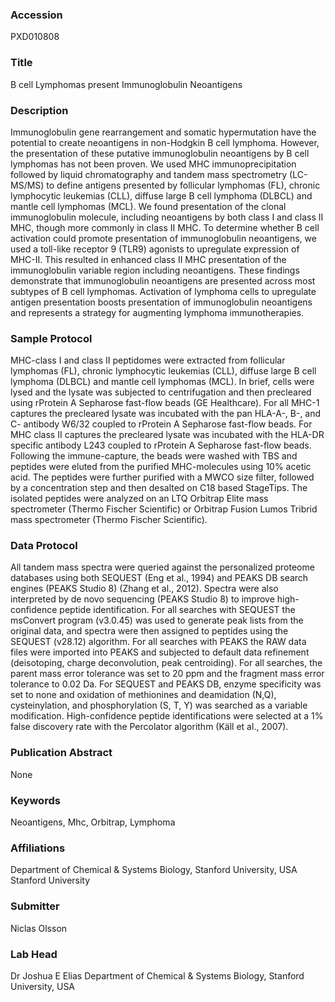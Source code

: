 ### Accession
PXD010808

### Title
B cell Lymphomas present Immunoglobulin Neoantigens

### Description
Immunoglobulin gene rearrangement and somatic hypermutation have the potential to create neoantigens in non-Hodgkin B cell lymphoma.  However, the presentation of these putative immunoglobulin neoantigens by B cell lymphomas has not been proven. We used MHC immunoprecipitation followed by liquid chromatography and tandem mass spectrometry (LC-MS/MS) to define antigens presented by follicular lymphomas (FL), chronic lymphocytic leukemias (CLL), diffuse large B cell lymphoma (DLBCL) and mantle cell lymphomas (MCL).  We found presentation of the clonal immunoglobulin molecule, including neoantigens by both class I and class II MHC, though more commonly in class II MHC.  To determine whether B cell activation could promote presentation of immunoglobulin neoantigens, we used a toll-like receptor 9 (TLR9) agonists to upregulate expression of MHC-II.   This resulted in enhanced class II MHC presentation of the immunoglobulin variable region including neoantigens.  These findings demonstrate that immunoglobulin neoantigens are presented across most subtypes of B cell lymphomas.  Activation of lymphoma cells to upregulate antigen presentation boosts presentation of immunoglobulin neoantigens and represents a strategy for augmenting lymphoma immunotherapies.

### Sample Protocol
MHC-class I and class II peptidomes were extracted from follicular lymphomas (FL), chronic lymphocytic leukemias (CLL), diffuse large B cell lymphoma (DLBCL) and mantle cell lymphomas (MCL). In brief, cells were lysed and the lysate was subjected to centrifugation and then precleared using rProtein A Sepharose fast-flow beads (GE Healthcare). For all MHC-1 captures the precleared lysate was incubated with the pan HLA-A-, B-, and C- antibody W6/32 coupled to rProtein A Sepharose fast-flow beads. For MHC class II captures the precleared lysate was incubated with the HLA-DR specific antibody L243 coupled to rProtein A Sepharose fast-flow beads.  Following the immune-capture, the beads were washed with TBS and peptides were eluted from the purified MHC-molecules using 10% acetic acid. The peptides were further purified with a MWCO size filter, followed by a concentration step and then desalted on C18 based StageTips. The isolated peptides were analyzed on an LTQ Orbitrap Elite mass spectrometer (Thermo Fischer Scientific) or Orbitrap Fusion Lumos Tribrid mass spectrometer (Thermo Fischer Scientific).

### Data Protocol
All tandem mass spectra were queried against the personalized proteome databases using both SEQUEST (Eng et al., 1994) and PEAKS DB search engines (PEAKS Studio 8) (Zhang et al., 2012). Spectra were also interpreted by de novo sequencing (PEAKS Studio 8) to improve high-confidence peptide identification. For all searches with SEQUEST the msConvert program (v3.0.45) was used to generate peak lists from the original data, and spectra were then assigned to peptides using the SEQUEST (v28.12) algorithm. For all searches with PEAKS the RAW data files were imported into PEAKS and subjected to default data refinement (deisotoping, charge deconvolution, peak centroiding). For all searches, the parent mass error tolerance was set to 20 ppm and the fragment mass error tolerance to 0.02 Da. For SEQUEST and PEAKS DB, enzyme specificity was set to none and oxidation of methionines and deamidation (N,Q), cysteinylation, and phosphorylation (S, T, Y) was searched as a variable modification. High-confidence peptide identifications were selected at a 1% false discovery rate with the Percolator algorithm (Käll et al., 2007).

### Publication Abstract
None

### Keywords
Neoantigens, Mhc, Orbitrap, Lymphoma

### Affiliations
Department of Chemical & Systems Biology, Stanford University, USA
Stanford University

### Submitter
Niclas Olsson

### Lab Head
Dr Joshua E Elias
Department of Chemical & Systems Biology, Stanford University, USA



